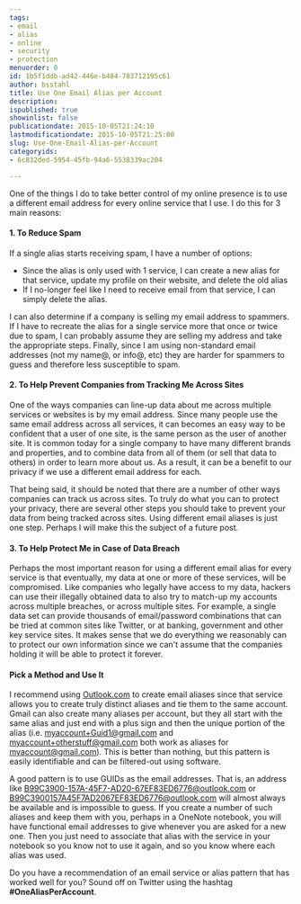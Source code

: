 ```yaml
---
tags:
- email
- alias
- online
- security
- protection
menuorder: 0
id: 1b5f1ddb-ad42-446e-b484-783712195c61
author: bsstahl
title: Use One Email Alias per Account
description: 
ispublished: true
showinlist: false
publicationdate: 2015-10-05T21:24:10
lastmodificationdate: 2015-10-05T21:25:00
slug: Use-One-Email-Alias-per-Account
categoryids:
- 6c832ded-5954-45fb-94a6-5538339ac204

---
```


One of the things I do to take better control of my online presence is to use a different email address for every online service that I use. I do this for 3 main reasons:

#### 1. To Reduce Spam

If a single alias starts receiving spam, I have a number of options:

- Since the alias is only used with 1 service, I can create a new alias for that service, update my profile on their website, and delete the old alias
- If I no-longer feel like I need to receive email from that service, I can simply delete the alias.


I can also determine if a company is selling my email address to spammers. If I have to recreate the alias for a single service more that once or twice due to spam, I can probably assume they are selling my address and take the appropriate steps. Finally, since I am using non-standard email addresses (not my name@, or info@, etc) they are harder for spammers to guess and therefore less susceptible to spam.

#### 2. To Help Prevent Companies from Tracking Me Across Sites

One of the ways companies can line-up data about me across multiple services or websites is by my email address. Since many people use the same email address across all services, it can becomes an easy way to be confident that a user of one site, is the same person as the user of another site. It is common today for a single company to have many different brands and properties, and to combine data from all of them (or sell that data to others) in order to learn more about us. As a result, it can be a benefit to our privacy if we use a different email address for each.

That being said, it should be noted that there are a number of other ways companies can track us across sites. To truly do what you can to protect your privacy, there are several other steps you should take to prevent your data from being tracked across sites. Using different email aliases is just one step. Perhaps I will make this the subject of a future post.

#### 3. To Help Protect Me in Case of Data Breach

Perhaps the most important reason for using a different email alias for every service is that eventually, my data at one or more of these services, will be compromised. Like companies who legally have access to my data, hackers can use their illegally obtained data to also try to match-up my accounts across multiple breaches, or across multiple sites. For example, a single data set can provide thousands of email/password combinations that can be tried at common sites like Twitter, or at banking, government and other key service sites. It makes sense that we do everything we reasonably can to protect our own information since we can't assume that the companies holding it will be able to protect it forever.

#### Pick a Method and Use It

I recommend using [Outlook.com](http://outlook.com) to create email aliases since that service allows you to create truly distinct aliases and tie them to the same account. Gmail can also create many aliases per account, but they all start with the same alias and just end with a plus sign and then the unique portion of the alias (i.e. myaccount+Guid1@gmail.com and myaccount+otherstuff@gmail.com both work as aliases for myaccount@gmail.com). This is better than nothing, but this pattern is easily identifiable and can be filtered-out using software.

A good pattern is to use GUIDs as the email addresses. That is, an address like B99C3900-157A-45F7-AD20-67EF83ED6776@outlook.com or B99C3900157A45F7AD2067EF83ED6776@outlook.com will almost always be available and is impossible to guess. If you create a number of such aliases and keep them with you, perhaps in a OneNote notebook, you will have functional email addresses to give whenever you are asked for a new one. Then you just need to associate that alias with the service in your notebook so you know not to use it again, and so you know where each alias was used.

Do you have a recommendation of an email service or alias pattern that has worked well for you? Sound off on Twitter using the hashtag **#OneAliasPerAccount**.

